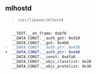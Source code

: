 ## mlhostd

> `/usr/libexec/mlhostd`

```diff

   __TEXT.__eh_frame: 0xbf0
   __DATA_CONST.__auth_got: 0xd10
   __DATA_CONST.__got: 0x4b0
-  __DATA_CONST.__auth_ptr: 0x438
+  __DATA_CONST.__auth_ptr: 0x440
   __DATA_CONST.__const: 0x4fa8
   __DATA_CONST.__objc_classlist: 0x28
   __DATA_CONST.__objc_protolist: 0x38

```
